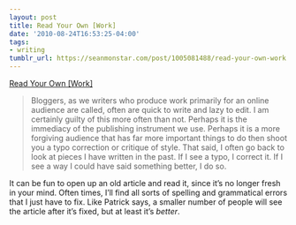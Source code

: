 ```yaml
---
layout: post
title: Read Your Own [Work]
date: '2010-08-24T16:53:25-04:00'
tags:
- writing
tumblr_url: https://seanmonstar.com/post/1005081488/read-your-own-work
---
```

[Read Your Own [Work]](http://therandompost.com/post/978382945/read-your-own-blog-or-website)  

> Bloggers, as we writers who produce work primarily for an online audience are called, often are quick to write and lazy to edit. I am certainly guilty of this more often than not. Perhaps it is the immediacy of the publishing instrument we use. Perhaps it is a more forgiving audience that has far more important things to do then shoot you a typo correction or critique of style. That said, I often go back to look at pieces I have written in the past. If I see a typo, I correct it. If I see a way I could have said something better, I do so.

It can be fun to open up an old article and read it, since it’s no longer fresh in your mind. Often times, I’ll find all sorts of spelling and grammatical errors that I just have to fix. Like Patrick says, a smaller number of people will see the article after it’s fixed, but at least it’s _better_.

